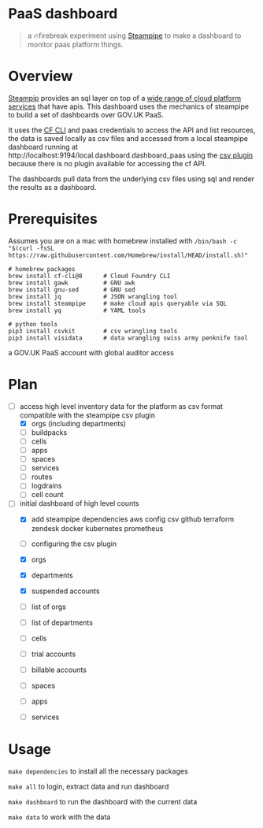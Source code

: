 # PaaS dashboard

> a 🔥firebreak experiment using [Steampipe](https://steampipe.io/) to make a dashboard to monitor paas platform things.

# Overview

[Steampip](https://steampipe.io) provides an sql layer on top of a [wide range of cloud platform services](https://hub.steampipe.io/plugins) that have apis. 
This dashboard uses the mechanics of steampipe to build a set of dashboards over GOV.UK PaaS.

It uses the [CF CLI](https://github.com/cloudfoundry/cli) and paas credentials to access the API and list resources, 
the data is saved locally as csv files and accessed from a local steampipe dashboard running at http://localhost:9194/local.dashboard.dashboard_paas
using the [csv plugin](https://hub.steampipe.io/plugins/turbot/csv) because there is no
plugin available for accessing the cf API.

The dashboards pull data from the underlying csv files using sql and render the results as a dashboard.

# Prerequisites

Assumes you are on a mac with homebrew installed with `/bin/bash -c "$(curl -fsSL https://raw.githubusercontent.com/Homebrew/install/HEAD/install.sh)"`

```
# homebrew packages
brew install cf-cli@8      # Cloud Foundry CLI
brew install gawk          # GNU awk
brew install gnu-sed       # GNU sed
brew install jq            # JSON wrangling tool
brew install steampipe     # make cloud apis queryable via SQL 
brew install yq            # YAML tools

# python tools
pip3 install csvkit        # csv wrangling tools
pip3 install visidata      # data wrangling swiss army penknife tool
```

a GOV.UK PaaS account with global auditor access

# Plan
- [ ] access high level inventory data for the platform as csv format compatible with the steampipe csv plugin
  - [x] orgs (including departments)
  - [ ] buildpacks
  - [ ] cells
  - [ ] apps
  - [ ] spaces
  - [ ] services 
  - [ ] routes
  - [ ] logdrains
  - [ ] cell count
- [ ] initial dashboard of high level counts
  - [x] add steampipe dependencies aws config csv github terraform zendesk docker kubernetes prometheus
  - [ ] configuring the csv plugin
  - [x] orgs
  - [x] departments
  - [x] suspended accounts
  - [ ] list of orgs
  - [ ] list of departments
  - [ ] cells
  - [ ] trial accounts
  - [ ] billable accounts
  - [ ] spaces
  - [ ] apps
  - [ ] services


# Usage

`make dependencies` to install all the necessary packages

`make all` to login, extract data and run dashboard

`make dashboard` to run the dashboard with the current data

`make data` to work with the data



